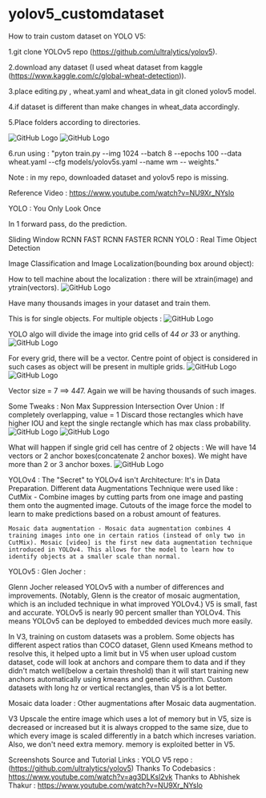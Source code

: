 # yolov5_customdataset

How to train custom dataset on YOLO V5:

1.git clone YOLOv5 repo (https://github.com/ultralytics/yolov5).

2.download any dataset (I used wheat dataset from kaggle (https://www.kaggle.com/c/global-wheat-detection)).

3.place editing.py , wheat.yaml and wheat_data in git cloned yolov5 model.

4.if dataset is different than make changes in wheat_data accordingly.

5.Place folders according to directories.

![GitHub Logo](images/11.png)
![GitHub Logo](images/12.png)

6.run using : "pyton train.py --img 1024 --batch 8 --epochs 100 --data wheat.yaml --cfg models/yolov5s.yaml --name wm -- weights."

Note : in my repo, downloaded dataset and yolov5 repo is missing.

Reference Video : https://www.youtube.com/watch?v=NU9Xr_NYslo






YOLO : You Only Look Once

In 1 forward pass, do the prediction.

Sliding Window
RCNN
FAST RCNN
FASTER RCNN
YOLO : Real Time Object Detection


Image Classification and Image Localization(bounding box around object):

How to tell machine about the localization : there will be xtrain(image) and ytrain(vectors).
![GitHub Logo](images/1.png)


Have many thousands images in your dataset and train them.

This is for single objects. For multiple objects :
![GitHub Logo](images/2.png)


YOLO algo will divide the image into grid cells of 4*4 or 3*3 or anything.
![GitHub Logo](images/3.png)

For every grid, there will be a vector.
Centre point of object is considered in such cases as object will be present in multiple grids.
![GitHub Logo](images/4.png)
![GitHub Logo](images/5.png)


Vector size = 7 ==> 4*4*7.
Again we will be having thousands of such images.

Some Tweaks : Non Max Suppression
Intersection Over Union :
If completely overlapping, value = 1
Discard those rectangles which have higher IOU and kept the single rectangle which has max class probability.
![GitHub Logo](images/6.png)
![GitHub Logo](images/7.png)

What will happen if single grid cell has centre of 2 objects :
We will have 14 vectors or 2 anchor boxes(concatenate 2 anchor boxes). We might have more than 2 or 3 anchor boxes.
![GitHub Logo](images/8.png)

YOLOv4 :
The "Secret" to YOLOv4 isn't Architecture: It's in Data Preparation.
Different data Augmentations Technique  were used like :
    CutMix - Combine images by cutting parts from one image and pasting them onto the augmented image. Cutouts of the image force the model to learn to make predictions based on a robust amount of features.

    Mosaic data augmentation - Mosaic data augmentation combines 4 training images into one in certain ratios (instead of only two in CutMix). Mosaic [video] is the first new data augmentation technique introduced in YOLOv4. This allows for the model to learn how to identify objects at a smaller scale than normal.

YOLOv5 :
Glen Jocher : 

Glenn Jocher released YOLOv5 with a number of differences and improvements. (Notably, Glenn is the creator of mosaic augmentation, which is an included technique in what improved YOLOv4.)
V5 is small, fast and accurate.
 YOLOv5 is nearly 90 percent smaller than YOLOv4. This means YOLOv5 can be deployed to embedded devices much more easily.

In V3, training on custom datasets was a problem. Some objects has different aspect ratios than COCO dataset, Glenn used Kmeans method to resolve this, it helped upto a limit but in V5
when user upload custom dataset, code will look at anchors and compare them to data and if they didn't match well(below a certain threshold) than it will start training new anchors automatically using kmeans and genetic algorithm.
Custom datasets with long hz or vertical rectangles, than V5 is a lot better.

Mosaic data loader : Other augmentations after Mosaic data augmentation.

V3 Upscale the entire image which uses a lot of memory but in V5, size is decreased or increased but it is always cropped to the same size, due to which every image is scaled differently in a batch which increses variation. Also, we don't need extra memory. memory is exploited better in V5.


Screenshots Source and Tutorial Links :
YOLO V5 repo : (https://github.com/ultralytics/yolov5)
Thanks To Codebasics : https://www.youtube.com/watch?v=ag3DLKsl2vk
Thanks to Abhishek Thakur : https://www.youtube.com/watch?v=NU9Xr_NYslo